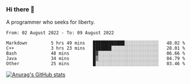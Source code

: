 ### Hi there 👋

<!--
**shejialuo/shejialuo** is a ✨ _special_ ✨ repository because its `README.md` (this file) appears on your GitHub profile.

Here are some ideas to get you started:

- 🔭 I’m currently working on ...
- 🌱 I’m currently learning ...
- 👯 I’m looking to collaborate on ...
- 🤔 I’m looking for help with ...
- 💬 Ask me about ...
- 📫 How to reach me: ...
- 😄 Pronouns: ...
- ⚡ Fun fact: ...
-->

A programmer who seeks for liberty.

<!--START_SECTION:waka-->

```text
From: 02 August 2022 - To: 09 August 2022

Markdown         5 hrs 49 mins   ████████████░░░░░░░░░░░░░   48.02 %
C++              3 hrs 23 mins   ███████░░░░░░░░░░░░░░░░░░   28.01 %
Bash             48 mins         █▓░░░░░░░░░░░░░░░░░░░░░░░   06.66 %
Java             34 mins         █▒░░░░░░░░░░░░░░░░░░░░░░░   04.79 %
Other            25 mins         █░░░░░░░░░░░░░░░░░░░░░░░░   03.46 %
```

<!--END_SECTION:waka-->

[![Anurag's GitHub stats](https://github-readme-stats.vercel.app/api?username=shejialuo&show_icons=true&theme=dracula)](https://github.com/anuraghazra/github-readme-stats)
